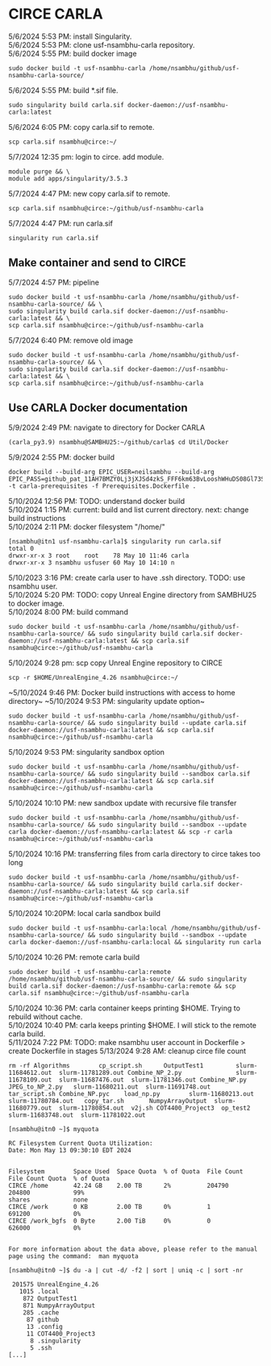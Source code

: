 # CIRCE CARLA
5/6/2024 5:53 PM: install Singularity.  
5/6/2024 5:53 PM: clone usf-nsambhu-carla repository.  
5/6/2024 5:55 PM: build docker image  
```
sudo docker build -t usf-nsambhu-carla /home/nsambhu/github/usf-nsambhu-carla-source/
```
5/6/2024 5:55 PM: build \*.sif file.  
```
sudo singularity build carla.sif docker-daemon://usf-nsambhu-carla:latest
```
5/6/2024 6:05 PM: copy carla.sif to remote.  
```
scp carla.sif nsambhu@circe:~/
```
5/7/2024 12:35 pm: login to circe. add module.  
```
module purge && \
module add apps/singularity/3.5.3
```
5/7/2024 4:47 PM: new copy carla.sif to remote.  
```
scp carla.sif nsambhu@circe:~/github/usf-nsambhu-carla
```
5/7/2024 4:47 PM: run carla.sif
```
singularity run carla.sif
```
## Make container and send to CIRCE
5/7/2024 4:57 PM: pipeline
```
sudo docker build -t usf-nsambhu-carla /home/nsambhu/github/usf-nsambhu-carla-source/ && \
sudo singularity build carla.sif docker-daemon://usf-nsambhu-carla:latest && \
scp carla.sif nsambhu@circe:~/github/usf-nsambhu-carla
```
5/7/2024 6:40 PM: remove old image
```
sudo docker build -t usf-nsambhu-carla /home/nsambhu/github/usf-nsambhu-carla-source/ && \
sudo singularity build carla.sif docker-daemon://usf-nsambhu-carla:latest && \
scp carla.sif nsambhu@circe:~/github/usf-nsambhu-carla
```
## Use CARLA Docker documentation
5/9/2024 2:49 PM: navigate to directory for Docker CARLA
```
(carla_py3.9) nsambhu@SAMBHU25:~/github/carla$ cd Util/Docker
```
5/9/2024 2:55 PM: docker build
```
docker build --build-arg EPIC_USER=neilsambhu --build-arg EPIC_PASS=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 -t carla-prerequisites -f Prerequisites.Dockerfile .
```
5/10/2024 12:56 PM: TODO: understand docker build  
5/10/2024 1:15 PM: current: build and list current directory. 
next: change build instructions  
5/10/2024 2:11 PM: docker filesystem "/home/"
```
[nsambhu@itn1 usf-nsambhu-carla]$ singularity run carla.sif 
total 0
drwxr-xr-x 3 root    root    78 May 10 11:46 carla
drwxr-xr-x 3 nsambhu usfuser 60 May 10 14:10 n
```
5/10/2023 3:16 PM: create carla user to have .ssh directory. TODO: use nsambhu user.  
5/10/2024 5:20 PM: TODO: copy Unreal Engine directory from SAMBHU25 to docker image.  
5/10/2024 8:00 PM: build command
```
sudo docker build -t usf-nsambhu-carla /home/nsambhu/github/usf-nsambhu-carla-source/ && sudo singularity build carla.sif docker-daemon://usf-nsambhu-carla:latest && scp carla.sif nsambhu@circe:~/github/usf-nsambhu-carla
```
5/10/2024 9:28 pm: scp copy Unreal Engine repository to CIRCE
```
scp -r $HOME/UnrealEngine_4.26 nsambhu@circe:~/
```
~5/10/2024 9:46 PM: Docker build instructions with access to home directory~
~5/10/2024 9:53 PM: singularity update option~
```
sudo docker build -t usf-nsambhu-carla /home/nsambhu/github/usf-nsambhu-carla-source/ && sudo singularity build --update carla.sif docker-daemon://usf-nsambhu-carla:latest && scp carla.sif nsambhu@circe:~/github/usf-nsambhu-carla
```
5/10/2024 9:53 PM: singularity sandbox option
```
sudo docker build -t usf-nsambhu-carla /home/nsambhu/github/usf-nsambhu-carla-source/ && sudo singularity build --sandbox carla.sif docker-daemon://usf-nsambhu-carla:latest && scp carla.sif nsambhu@circe:~/github/usf-nsambhu-carla
```
5/10/2024 10:10 PM: new sandbox update with recursive file transfer
```
sudo docker build -t usf-nsambhu-carla /home/nsambhu/github/usf-nsambhu-carla-source/ && sudo singularity build --sandbox --update carla docker-daemon://usf-nsambhu-carla:latest && scp -r carla nsambhu@circe:~/github/usf-nsambhu-carla
```
5/10/2024 10:16 PM: transferring files from carla directory to circe takes too long
```
sudo docker build -t usf-nsambhu-carla /home/nsambhu/github/usf-nsambhu-carla-source/ && sudo singularity build carla.sif docker-daemon://usf-nsambhu-carla:latest && scp carla.sif nsambhu@circe:~/github/usf-nsambhu-carla
```
5/10/2024 10:20PM: local carla sandbox build
```
sudo docker build -t usf-nsambhu-carla:local /home/nsambhu/github/usf-nsambhu-carla-source/ && sudo singularity build --sandbox --update carla docker-daemon://usf-nsambhu-carla:local && singularity run carla
```
5/10/2024 10:26 PM: remote carla build
```
sudo docker build -t usf-nsambhu-carla:remote /home/nsambhu/github/usf-nsambhu-carla-source/ && sudo singularity build carla.sif docker-daemon://usf-nsambhu-carla:remote && scp carla.sif nsambhu@circe:~/github/usf-nsambhu-carla
```
5/10/2024 10:36 PM: carla container keeps printing $HOME. Trying to rebuild without cache.  
5/10/2024 10:40 PM: carla keeps printing $HOME. I will stick to the remote carla build.  
5/11/2024 7:22 PM: TODO: make nsambhu user account in Dockerfile > create Dockerfile in stages 
5/13/2024 9:28 AM: cleanup circe file count
```
rm -rf Algorithms        cp_script.sh      OutputTest1         slurm-11684612.out  slurm-11781289.out Combine_NP_2.py               slurm-11678109.out  slurm-11687476.out  slurm-11781346.out Combine_NP.py     JPEG_to_NP_2.py   slurm-11680211.out  slurm-11691748.out  tar_script.sh Combine_NP.pyc    load_np.py        slurm-11680213.out  slurm-11780784.out   copy_tar.sh       NumpyArrayOutput  slurm-11680779.out  slurm-11780854.out  v2j.sh COT4400_Project3  op_test2          slurm-11683748.out  slurm-11781022.out
```
```
[nsambhu@itn0 ~]$ myquota

RC Filesystem Current Quota Utilization:
Date: Mon May 13 09:30:10 EDT 2024


Filesystem        Space Used  Space Quota  % of Quota  File Count  File Count Quota  % of Quota
CIRCE /home       42.24 GB    2.00 TB      2%          204790      204800            99% 
shares            none                                                                            
CIRCE /work       0 KB        2.00 TB      0%          1           691200            0% 
CIRCE /work_bgfs  0 Byte      2.00 TiB     0%          0           626000            0%


For more information about the data above, please refer to the manual page using the command:  man myquota

[nsambhu@itn0 ~]$ du -a | cut -d/ -f2 | sort | uniq -c | sort -nr

 201575 UnrealEngine_4.26
   1015 .local
    872 OutputTest1
    871 NumpyArrayOutput
    285 .cache
     87 github
     13 .config
     11 COT4400_Project3
      8 .singularity
      5 .ssh
[...]
```